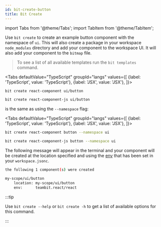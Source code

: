 ```yaml
---
id: bit-create-button
title: Bit Create
---
```


import Tabs from '@theme/Tabs';
import TabItem from '@theme/TabItem';

Use `bit create` to create an example button component with the namespace of `ui`. This will also create a package in your workspace `node_modules` directory and add your component to the workspace UI. It will also add your component to the `bitmap` file.

> To see a list of all available templates run the `bit templates` command.

<Tabs
defaultValue="TypeScript"
groupId="langs"
values={[
{label: 'TypeScript', value: 'TypeScript'},
{label: 'JSX', value: 'JSX'},
]}>
<TabItem value="TypeScript">

```bash
bit create react-component ui/button
```

  </TabItem>
  <TabItem value="JSX">

```bash
bit create react-component-js ui/button
```

  </TabItem>
</Tabs>

is the same as using the `--namespace` flag:

<Tabs
defaultValue="TypeScript"
groupId="langs"
values={[
{label: 'TypeScript', value: 'TypeScript'},
{label: 'JSX', value: 'JSX'},
]}>
<TabItem value="TypeScript">

```bash
bit create react-component button --namespace ui
```

  </TabItem>
  <TabItem value="JSX">

```bash
bit create react-component-js button --namespace ui
```

  </TabItem>
</Tabs>

The following message will appear in the terminal and your component will be created at the location specified and using the [env](/aspects/envs) that has been set in your `workspace.jsonc`.

```bash
the following 1 component(s) were created

my-scope/ui/button
    location: my-scope/ui/button
    env:      teambit.react/react
```

:::tip

Use `bit create --help` or `bit create -h` to get a list of available options for this command.

:::

